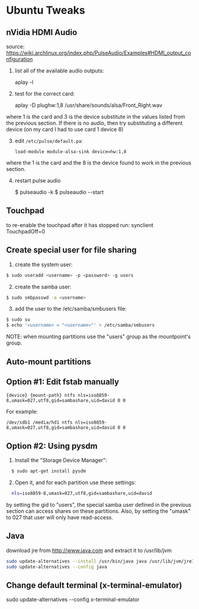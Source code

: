 # Ubuntu Tweaks

## nVidia HDMI Audio

source: https://wiki.archlinux.org/index.php/PulseAudio/Examples#HDMI_output_configuration

1. list all of the available audio outputs:

   aplay -l

2. test for the correct card:

   aplay -D plughw:1,8 /usr/share/sounds/alsa/Front_Right.wav

where 1 is the card and 3 is the device substitute in the values listed from the previous section.
If there is no audio, then try substituting a different device (on my card I had to use card 1
device 8)

3. edit `/etc/pulse/default.pa`:

   ```
   load-module module-alsa-sink device=hw:1,8
   ```

where the 1 is the card and the 8 is the device found to work in the previous section.

4. restart pulse audio

   $ pulseaudio -k $ pulseaudio --start

## Touchpad

to re-enable the touchpad after it has stopped run: synclient TouchpadOff=0

## Create special user for file sharing

1. create the system user:

```bash
$ sudo useradd <username> -p <password> -g users
```

2. create the samba user:

```bash
$ sudo smbpasswd -a <username>
```

3. add the user to the /etc/samba/smbusers file:

```bash
$ sudo su
$ echo '<username> = "<username>"' > /etc/samba/smbusers
```

NOTE: when mounting partitions use the "users" group as the mountpoint's group.

## Auto-mount partitions

## Option #1: Edit fstab manually

```
{device} {mount-path} ntfs nls=iso8859-8,umask=027,utf8,gid=sambashare,uid=david 0 0
```

For example:

```
/dev/sdb1 /media/hd1 ntfs nls=iso8859-8,umask=027,utf8,gid=sambashare,uid=david 0 0
```

## Option #2: Using pysdm

1. Install the "Storage Device Manager":

```bash
  $ sudo apt-get install pysdm
```

2. Open it, and for each partition use these settings:

```bash
  nls=iso8859-8,umask=027,utf8,gid=sambashare,uid=david
```

by setting the gid to "users", the special samba user defined in the previous section can access
shares on these partitions. Also, by setting the "umask" to 027 that user will only have
read-access.

## Java

download jre from http://www.java.com and extract it to /usr/lib/jvm

```bash
sudo update-alternatives --install /usr/bin/java java /usr/lib/jvm/jre1.7.0_05/bin/java 2
sudo update-alternatives --config java
```

## Change default terminal (x-terminal-emulator)

sudo update-alternatives --config x-terminal-emulator
